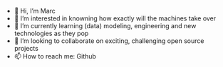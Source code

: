- 👋 Hi, I’m Marc
- 👀 I’m interested in knowning how exactly will the machines take over
- 🌱 I’m currently learning (data) modeling, engineering and new technologies as they pop
- 💞️ I’m looking to collaborate on exciting, challenging open source projects 
- 📫 How to reach me: Github

<!---
MDSvensson/MDSvensson is a ✨ special ✨ repository
--->
